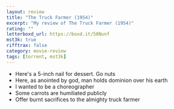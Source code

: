 ```yaml
---
layout: review
title: "The Truck Farmer (1954)"
excerpt: "My review of The Truck Farmer (1954)"
rating: ""
letterboxd_url: https://boxd.it/58Nunf
mst3k: true
rifftrax: false
category: movie-review
tags: [torrent, mst3k]
---
```


- Here's a 5-inch nail for dessert. Go nuts
- Here, as anointed by god, man holds dominion over his earth
- I wanted to be a choreographer
- Some carrots are humiliated publicly
- Offer burnt sacrifices to the almighty truck farmer
